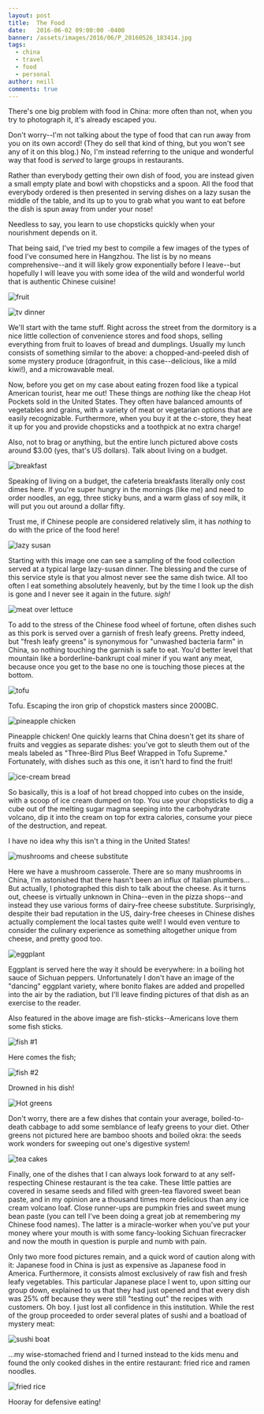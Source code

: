 ```yaml
---
layout: post
title:  The Food
date:   2016-06-02 09:00:00 -0400
banner: /assets/images/2016/06/P_20160526_183414.jpg
tags:
  - china
  - travel
  - food
  - personal
author: neill
comments: true
---
```

There's one big problem with food in China: more often than not, when you try to photograph it, it's already escaped you.

<!--more-->

Don't worry--I'm not talking about the type of food that can run away from you on its own accord! (They do sell that kind of thing, but you won't see any of it on this blog.) No, I'm instead referring to the unique and wonderful way that food is *served* to large groups in restaurants.

Rather than everybody getting their own dish of food, you are instead given a small empty plate and bowl with chopsticks and a spoon. All the food that everybody ordered is then presented in serving dishes on a lazy susan the middle of the table, and its up to you to grab what you want to eat before the dish is spun away from under your nose!

Needless to say, you learn to use chopsticks quickly when your nourishment depends on it.

That being said, I've tried my best to compile a few images of the types of food I've consumed here in Hangzhou. The list is by no means comprehensive--and it will likely grow exponentially before I leave--but hopefully I will leave you with some idea of the wild and wonderful world that is authentic Chinese cuisine!

![fruit](/assets/images/2016/05/P_20160525_080017.jpg)

![tv dinner](/assets/images/2016/06/P_20160525_125002.jpg)

We'll start with the tame stuff. Right across the street from the dormitory is a nice little collection of convenience stores and food shops, selling everything from fruit to loaves of bread and dumplings. Usually my lunch consists of something similar to the above: a chopped-and-peeled dish of some mystery produce (dragonfruit, in this case--delicious, like a mild kiwi!), and a microwavable meal. 

Now, before you get on my case about eating frozen food like a typical American tourist, hear me out! These things are *nothing* like the cheap Hot Pockets sold in the United States. They often have balanced amounts of vegetables and grains, with a variety of meat or vegetarian options that are easily recognizable. Furthermore, when you buy it at the c-store, they heat it up for you and provide chopsticks and a toothpick at no extra charge! 

Also, not to brag or anything, but the entire lunch pictured above costs around $3.00 (yes, that's US dollars). Talk about living on a budget.

![breakfast](/assets/images/2016/06/P_20160531_074016.jpg)

Speaking of living on a budget, the cafeteria breakfasts literally only cost dimes here. If you're super hungry in the mornings (like me) and need to order noodles, an egg, three sticky buns, and a warm glass of soy milk, it will put you out around a dollar fifty. 

Trust me, if Chinese people are considered relatively slim, it has *nothing* to do with the price of the food here!

![lazy susan](/assets/images/2016/06/P_20160526_183411.jpg)

Starting with this image one can see a sampling of the food collection served at a typical large lazy-susan dinner. The blessing and the curse of this service style is that you almost never see the same dish twice. All too often I eat something absolutely heavenly, but by the time I look up the dish is gone and I never see it again in the future. *sigh!*

![meat over lettuce](/assets/images/2016/06/P_20160526_183030.jpg)

To add to the stress of the Chinese food wheel of fortune, often dishes such as this pork is served over a garnish of fresh leafy greens. Pretty indeed, but "fresh leafy greens" is synonymous for "unwashed bacteria farm" in China, so nothing touching the garnish is safe to eat. You'd better level that mountain like a borderline-bankrupt coal miner if you want any meat, because once you get to the base no one is touching those pieces at the bottom.

![tofu](/assets/images/2016/06/P_20160526_183414.jpg)

Tofu. Escaping the iron grip of chopstick masters since 2000BC.

![pineapple chicken](/assets/images/2016/06/P_20160526_183417.jpg)

Pineapple chicken! One quickly learns that China doesn't get its share of fruits and veggies as separate dishes: you've got to sleuth them out of the meals labeled as "Three-Bird Plus Beef Wrapped in Tofu Supreme." Fortunately, with dishes such as this one, it isn't hard to find the fruit!

![ice-cream bread](/assets/images/2016/06/P_20160526_183528.jpg)

So basically, this is a loaf of hot bread chopped into cubes on the inside, with a scoop of ice cream dumped on top. You use your chopsticks to dig a cube out of the melting sugar magma seeping into the carbohydrate volcano, dip it into the cream on top for extra calories, consume your piece of the destruction, and repeat.

I have no idea why this isn't a thing in the United States!

![mushrooms and cheese substitute](/assets/images/2016/06/P_20160526_183531.jpg)

Here we have a mushroom casserole. There are so many mushrooms in China, I'm astonished that there hasn't been an influx of Italian plumbers... But actually, I photographed this dish to talk about the cheese. As it turns out, cheese is virtually unknown in China--even in the pizza shops--and instead they use various forms of dairy-free cheese substitute. Surprisingly, despite their bad reputation in the US, dairy-free cheeses in Chinese dishes actually complement the local tastes quite well! I would even venture to consider the culinary experience as something altogether unique from cheese, and pretty good too.

![eggplant](/assets/images/2016/06/P_20160526_183651.jpg)

Eggplant is served here the way it should be everywhere: in a boiling hot sauce of Sichuan peppers. Unfortunately I don't have an image of the "dancing" eggplant variety, where bonito flakes are added and propelled into the air by the radiation, but I'll leave finding pictures of that dish as an exercise to the reader.

Also featured in the above image are fish-sticks--Americans love them some fish sticks.

![fish #1](/assets/images/2016/06/P_20160526_184141.jpg)

Here comes the fish;

![fish #2](/assets/images/2016/06/P_20160526_184727.jpg)

Drowned in his dish!

![Hot greens](/assets/images/2016/06/P_20160526_184734.jpg)

Don't worry, there are a few dishes that contain your average, boiled-to-death cabbage to add some semblance of leafy greens to your diet. Other greens not pictured here are bamboo shoots and boiled okra: the seeds work wonders for sweeping out one's digestive system!

![tea cakes](/assets/images/2016/06/P_20160526_182147.jpg)

Finally, one of the dishes that I can always look forward to at any self-respecting Chinese restaurant is the tea cake. These little patties are covered in sesame seeds and filled with green-tea flavored sweet bean paste, and in my opinion are a thousand times more delicious than any ice cream volcano loaf. Close runner-ups are pumpkin fries and sweet mung bean paste (you can tell I've been doing a great job at remembering my Chinese food names). The latter is a miracle-worker when you've put your money where your mouth is with some fancy-looking Sichuan firecracker and now the mouth in question is purple and numb with pain. 

Only two more food pictures remain, and a quick word of caution along with it: Japanese food in China is just as expensive as Japanese food in America. Furthermore, it consists almost exclusively of raw fish and fresh leafy vegetables. This particular Japanese place I went to, upon sitting our group down, explained to us that they had just opened and that every dish was 25% off because they were still "testing out" the recipes with customers. Oh boy. I just lost all confidence in this institution. While the rest of the group proceeded to order several plates of sushi and a boatload of mystery meat:

![sushi boat](/assets/images/2016/06/P_20160527_182126.jpg)

...my wise-stomached friend and I turned instead to the kids menu and found the only cooked dishes in the entire restaurant: fried rice and ramen noodles.

![fried rice](/assets/images/2016/06/P_20160527_181612.jpg)

Hooray for defensive eating!
